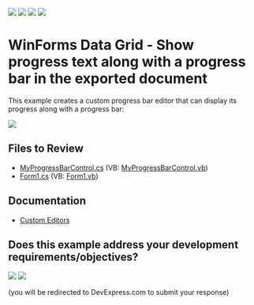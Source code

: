 <!-- default badges list -->
![](https://img.shields.io/endpoint?url=https://codecentral.devexpress.com/api/v1/VersionRange/128622572/23.1.1%2B)
[![](https://img.shields.io/badge/Open_in_DevExpress_Support_Center-FF7200?style=flat-square&logo=DevExpress&logoColor=white)](https://supportcenter.devexpress.com/ticket/details/E20007)
[![](https://img.shields.io/badge/📖_How_to_use_DevExpress_Examples-e9f6fc?style=flat-square)](https://docs.devexpress.com/GeneralInformation/403183)
[![](https://img.shields.io/badge/💬_Leave_Feedback-feecdd?style=flat-square)](#does-this-example-address-your-development-requirementsobjectives)
<!-- default badges end -->

# WinForms Data Grid - Show progress text along with a progress bar in the exported document

This example creates a custom progress bar editor that can display its progress along with a progress bar:

![](https://raw.githubusercontent.com/DevExpress-Examples/how-to-show-the-progressbars-text-along-with-the-progress-bar-in-the-exported-document-e20007/23.1.1%2B/media/winforms-grid-print-preview-with-progressbar.png)


## Files to Review

* [MyProgressBarControl.cs](./CS/WindowsApplication1/MyProgressBarControl.cs) (VB: [MyProgressBarControl.vb](./VB/WindowsApplication1/MyProgressBarControl.vb))
* [Form1.cs](./CS/WindowsApplication1/Form1.cs) (VB: [Form1.vb](./VB/WindowsApplication1/Form1.vb))


## Documentation

* [Custom Editors](https://docs.devexpress.com/WindowsForms/4716/controls-and-libraries/editors-and-simple-controls/common-editor-features-and-concepts/custom-editors)
<!-- feedback -->
## Does this example address your development requirements/objectives?

[<img src="https://www.devexpress.com/support/examples/i/yes-button.svg"/>](https://www.devexpress.com/support/examples/survey.xml?utm_source=github&utm_campaign=winforms-grid-show-text-along-with-progress-bar-in-print-preview&~~~was_helpful=yes) [<img src="https://www.devexpress.com/support/examples/i/no-button.svg"/>](https://www.devexpress.com/support/examples/survey.xml?utm_source=github&utm_campaign=winforms-grid-show-text-along-with-progress-bar-in-print-preview&~~~was_helpful=no)

(you will be redirected to DevExpress.com to submit your response)
<!-- feedback end -->
